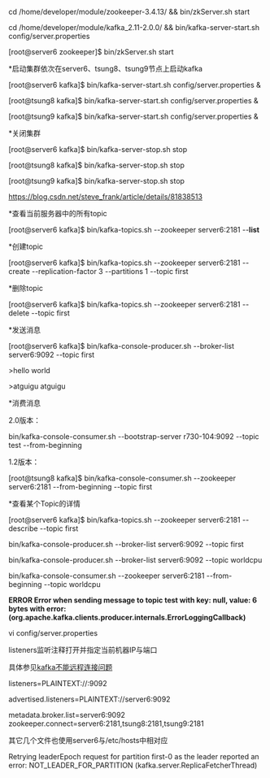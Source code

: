 cd /home/developer/module/zookeeper-3.4.13/ && bin/zkServer.sh start

cd /home/developer/module/kafka_2.11-2.0.0/ && bin/kafka-server-start.sh config/server.properties

[root@server6 zookeeper]$ bin/zkServer.sh start

*启动集群依次在server6、tsung8、tsung9节点上启动kafka

[root@server6 kafka]$ bin/kafka-server-start.sh config/server.properties &

[root@tsung8 kafka]$ bin/kafka-server-start.sh config/server.properties &

[root@tsung9 kafka]$ bin/kafka-server-start.sh config/server.properties &

*关闭集群

[root@server6 kafka]$ bin/kafka-server-stop.sh stop

[root@tsung8 kafka]$ bin/kafka-server-stop.sh stop

[root@tsung9 kafka]$ bin/kafka-server-stop.sh stop



https://blog.csdn.net/steve_frank/article/details/81838513



*查看当前服务器中的所有topic 

[root@server6 kafka]$ bin/kafka-topics.sh --zookeeper server6:2181 --**list** 

*创建topic

[root@server6 kafka]$ bin/kafka-topics.sh --zookeeper server6:2181 --create --replication-factor 3 --partitions 1 --topic first 

*删除topic

[root@server6 kafka]$ bin/kafka-topics.sh --zookeeper server6:2181 --delete --topic first

*发送消息

[root@server6 kafka]$ bin/kafka-console-producer.sh --broker-list server6:9092 --topic first

\>hello world

\>atguigu  atguigu

*消费消息

2.0版本：

bin/kafka-console-consumer.sh --bootstrap-server r730-104:9092 --topic test --from-beginning

1.2版本：

[root@tsung8 kafka]$ bin/kafka-console-consumer.sh --zookeeper server6:2181 --from-beginning --topic first

*查看某个Topic的详情

[root@server6 kafka]$ bin/kafka-topics.sh --zookeeper server6:2181 --describe --topic first 



bin/kafka-console-producer.sh --broker-list server6:9092 --topic first

bin/kafka-console-producer.sh --broker-list server6:9092 --topic worldcpu

bin/kafka-console-consumer.sh --zookeeper server6:2181 --from-beginning --topic worldcpu





**ERROR Error when sending message to topic test with key: null, value: 6 bytes with error: (org.apache.kafka.clients.producer.internals.ErrorLoggingCallback)** 

vi config/server.properties

listeners监听注释打开并指定当前机器IP与端口

具体参见[kafka不能远程连接问题](http://onwise.xyz/2017/06/14/kafka%E4%B8%8D%E8%83%BD%E8%BF%9C%E7%A8%8B%E8%BF%9E%E6%8E%A5%E9%97%AE%E9%A2%98/)

listeners=PLAINTEXT://:9092

advertised.listeners=PLAINTEXT://server6:9092

metadata.broker.list=server6:9092
zookeeper.connect=server6:2181,tsung8:2181,tsung9:2181

其它几个文件也使用server6与/etc/hosts中相对应





Retrying leaderEpoch request for partition first-0 as the leader reported an error: NOT_LEADER_FOR_PARTITION (kafka.server.ReplicaFetcherThread)